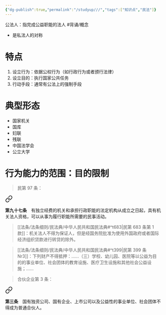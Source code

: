 ```yaml
---
{"dg-publish":true,"permalink":"/studyup///","tags":["知识点","民法"]}
---
```


公法人：指完成公益职能的法人 #背诵/概念 
- 是私法人的对称
# 特点
1. 设立行为：依据公权行为（如行政行为或者颁行法律）
2. 设立目的：执行国家公共任务
3. 行动手段：通常有公法上的强制手段 
# 典型形态 
- 国家机关
- 国库
- 妇联
- 残联
- 中国法学会
- 公立大学 
# 行为能力的范围：目的限制
>民第 97 条：
<div class="transclusion internal-embed is-loaded"><a class="markdown-embed-link" href="/////#t97" aria-label="Open link"><svg xmlns="http://www.w3.org/2000/svg" width="24" height="24" viewBox="0 0 24 24" fill="none" stroke="currentColor" stroke-width="2" stroke-linecap="round" stroke-linejoin="round" class="svg-icon lucide-link"><path d="M10 13a5 5 0 0 0 7.54.54l3-3a5 5 0 0 0-7.07-7.07l-1.72 1.71"></path><path d="M14 11a5 5 0 0 0-7.54-.54l-3 3a5 5 0 0 0 7.07 7.07l1.71-1.71"></path></svg></a><div class="markdown-embed">



**第九十七条**　有独立经费的机关和承担行政职能的法定机构从成立之日起，具有机关法人资格，可以从事为履行职能所需要的民事活动。 

</div></div>


> [[法条/法条细则/民法典/中华人民共和国民法典#^t683\|民第 683 条第 1 款]]：机关法人不得为保证人，但是经国务院批准为使用外国政府或者国际经济组织贷款进行转贷的除外。

> [[法条/法条细则/民法典/中华人民共和国民法典#^t399\|民第 399 条Nr3]]：下列财产不得抵押：......（三）学校、幼儿园、医院等以公益为目的的事业单位、社会团体的教育设施、医疗卫生设施和其他社会公益设施；......

>合伙企业第 3 条：
<div class="transclusion internal-embed is-loaded"><a class="markdown-embed-link" href="////#t3" aria-label="Open link"><svg xmlns="http://www.w3.org/2000/svg" width="24" height="24" viewBox="0 0 24 24" fill="none" stroke="currentColor" stroke-width="2" stroke-linecap="round" stroke-linejoin="round" class="svg-icon lucide-link"><path d="M10 13a5 5 0 0 0 7.54.54l3-3a5 5 0 0 0-7.07-7.07l-1.72 1.71"></path><path d="M14 11a5 5 0 0 0-7.54-.54l-3 3a5 5 0 0 0 7.07 7.07l1.71-1.71"></path></svg></a><div class="markdown-embed">



**第三条**　国有独资公司、国有企业、上市公司以及公益性的事业单位、社会团体不得成为普通合伙人。 

</div></div>

